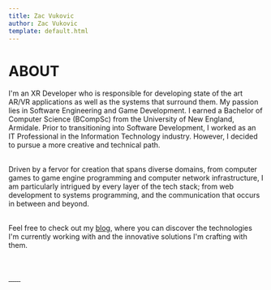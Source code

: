 ```yaml
---
title: Zac Vukovic
author: Zac Vukovic
template: default.html
---
```


# ABOUT

I'm an XR Developer who is responsible for developing state of the art AR/VR applications as well as the systems that surround them. My passion lies in Software Engineering and Game Development. I earned a Bachelor of Computer Science (BCompSc) from the University of New England, Armidale. Prior to transitioning into Software Development, I worked as an IT Professional in the Information Technology industry. However, I decided to pursue a more creative and technical path.<br /><br />

Driven by a fervor for creation that spans diverse domains, from computer games to game engine programming and computer network infrastructure, I am particularly intrigued by every layer of the tech stack; from web development to systems programming, and the communication that occurs in between and beyond.<br /><br />

Feel free to check out my [blog](/blog), where you can discover the technologies I'm currently working with and the innovative solutions I'm crafting with them.<br /><br /><br />

<div class="icons">
    <a href="https://github.com/cyn1x" target="_blank" rel="noopener noreferrer">
        <img src="/img/svg/github.svg" alt="">
    </a>
    <a href="https://au.linkedin.com/in/zacvukovic/" target="_blank" rel="noopener noreferrer">
        <img src="/img/svg/linkedin.svg" alt="">
    </a>
    <a href="https://gitlab.com/cyn1x/" target="_blank" rel="noopener noreferrer">
        <img src="/img/svg/gitlab.svg" alt="">
    </a>
    <a href="https://bitbucket.org/cyn1x/" target="_blank" rel="noopener noreferrer">
        <img src="/img/svg/bitbucket.svg" alt="">
    </a>
    <a href="https://learn.microsoft.com/en-us/users/zacvukovic/" target="_blank" rel="noopener noreferrer">
        <img src="/img/svg/microsoft.svg" alt="">
    </a>
    <a href="https://stackoverflow.com/users/12852238/cyn1x" target="_blank" rel="noopener noreferrer">
        <img src="/img/svg/stack-overflow.svg" alt="">
    </a>
    <a href="https://soundcloud.com/crackimus" target="_blank" rel="noopener noreferrer">
        <img src="/img/svg/soundcloud.svg" alt="">
    </a>
</div>
